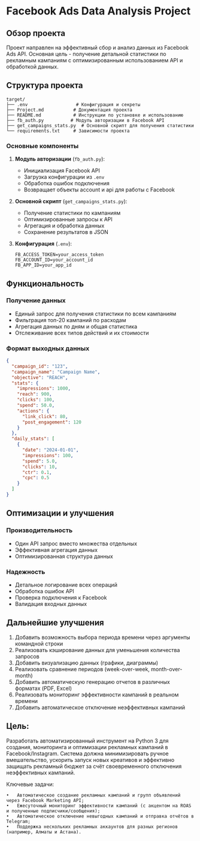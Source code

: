# Facebook Ads Data Analysis Project

## Обзор проекта
Проект направлен на эффективный сбор и анализ данных из Facebook Ads API. Основная цель - получение детальной статистики по рекламным кампаниям с оптимизированным использованием API и обработкой данных.

## Структура проекта

```
target/
├── .env                  # Конфигурация и секреты
├── Project.md           # Документация проекта
├── README.md            # Инструкции по установке и использованию
├── fb_auth.py          # Модуль авторизации в Facebook API
├── get_campaigns_stats.py  # Основной скрипт для получения статистики
└── requirements.txt     # Зависимости проекта
```

### Основные компоненты

1. **Модуль авторизации** (`fb_auth.py`):
   - Инициализация Facebook API
   - Загрузка конфигурации из `.env`
   - Обработка ошибок подключения
   - Возвращает объекты account и api для работы с Facebook

2. **Основной скрипт** (`get_campaigns_stats.py`):
   - Получение статистики по кампаниям
   - Оптимизированные запросы к API
   - Агрегация и обработка данных
   - Сохранение результатов в JSON

3. **Конфигурация** (`.env`):
   ```
   FB_ACCESS_TOKEN=your_access_token
   FB_ACCOUNT_ID=your_account_id
   FB_APP_ID=your_app_id
   ```

## Функциональность

### Получение данных
- Единый запрос для получения статистики по всем кампаниям
- Фильтрация топ-20 кампаний по расходам
- Агрегация данных по дням и общая статистика
- Отслеживание всех типов действий и их стоимости

### Формат выходных данных
```json
{
  "campaign_id": "123",
  "campaign_name": "Campaign Name",
  "objective": "REACH",
  "stats": {
    "impressions": 1000,
    "reach": 900,
    "clicks": 100,
    "spend": 50.0,
    "actions": {
      "link_click": 80,
      "post_engagement": 120
    }
  },
  "daily_stats": [
    {
      "date": "2024-01-01",
      "impressions": 100,
      "spend": 5.0,
      "clicks": 10,
      "ctr": 0.1,
      "cpc": 0.5
    }
  ]
}
```

## Оптимизации и улучшения

### Производительность
- Один API запрос вместо множества отдельных
- Эффективная агрегация данных
- Оптимизированная структура данных

### Надежность
- Детальное логирование всех операций
- Обработка ошибок API
- Проверка подключения к Facebook
- Валидация входных данных

## Дальнейшие улучшения
1. Добавить возможность выбора периода времени через аргументы командной строки
2. Реализовать кэширование данных для уменьшения количества запросов
3. Добавить визуализацию данных (графики, диаграммы)
4. Реализовать сравнение периодов (week-over-week, month-over-month)
5. Добавить автоматическую генерацию отчетов в различных форматах (PDF, Excel)
6. Реализовать мониторинг эффективности кампаний в реальном времени
7. Добавить автоматическое отключение неэффективных кампаний

## Цель:
Разработать автоматизированный инструмент на Python 3 для создания, мониторинга и оптимизации рекламных кампаний в Facebook/Instagram. Система должна минимизировать ручное вмешательство, ускорить запуск новых креативов и эффективно защищать рекламный бюджет за счёт своевременного отключения неэффективных кампаний.

Ключевые задачи:

	•	Автоматическое создание рекламных кампаний и групп объявлений через Facebook Marketing API;
	•	Ежесуточный мониторинг эффективности кампаний (с акцентом на ROAS и полученные подписчики/сообщения);
	•	Автоматическое отключение невыгодных кампаний и отправка отчётов в Telegram;
	•	Поддержка нескольких рекламных аккаунтов для разных регионов (например, Алматы и Астана).